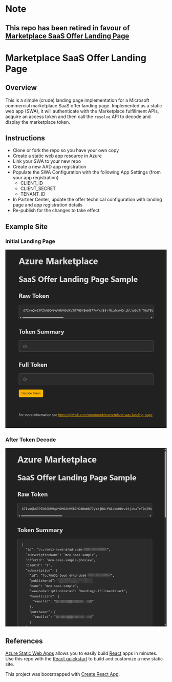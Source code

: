 # Note

## This repo has been retired in favour of [Marketplace SaaS Offer Landing Page](https://github.com/mormond/simple-marketplace-saas-landing-page)

# Marketplace SaaS Offer Landing Page

## Overview
This is a simple (crude) landing page implementation for a Microsoft commercial marketplace SaaS offer landing page. Implemented as a static web app (SWA), it will authenticate with the Marketplace fulfillment APIs, acquire an access token and then call the `resolve` API to decode and display the marketplace token.

## Instructions
*	Clone or fork the repo so you have your own copy
* Create a static web app resource in Azure
* Link your SWA to your new repo
* Create a new AAD app registration
* Populate the SWA Configuration with the following App Settings (from your app registration)
  * CLIENT_ID
  * CLIENT_SECRET
  * TENANT_ID
* In Partner Center, update the offer technical configuration with landing page and app registration details
* Re-publish for the changes to take effect

## Example Site

### Initial Landing Page
![Landing page before token decode.](./.media/landingpage1.png)

### After Token Decode
![Landing page after token decode.](./.media/landingpage2.png)

## References
[Azure Static Web Apps](https://docs.microsoft.com/azure/static-web-apps/overview) allows you to easily build [React](https://reactjs.org/) apps in minutes. Use this repo with the [React quickstart](https://docs.microsoft.com/azure/static-web-apps/getting-started?tabs=react) to build and customize a new static site.

This project was bootstrapped with [Create React App](https://github.com/facebook/create-react-app).
